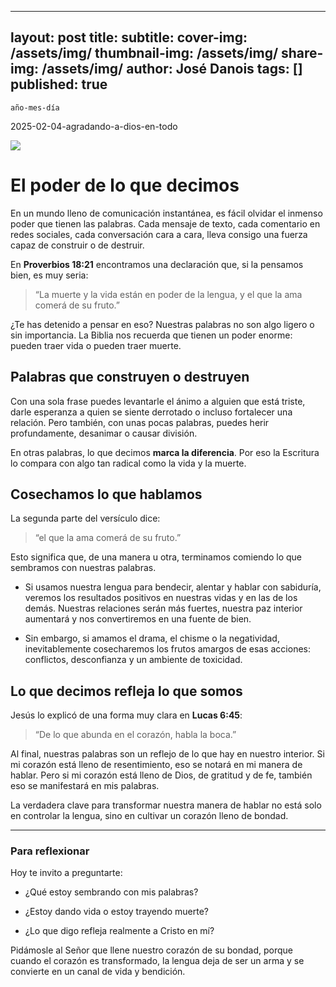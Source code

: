 
---
layout: post
title: 
subtitle: 
cover-img: /assets/img/
thumbnail-img: /assets/img/ 
share-img: /assets/img/
author: José Danois
tags: []
published: true
---

    año-mes-día
2025-02-04-agradando-a-dios-en-todo

[](https://substackcdn.com/image/fetch/$s_!7O-q!,f_auto,q_auto:good,fl_progressive:steep/https%3A%2F%2Fsubstack-post-media.s3.amazonaws.com%2Fpublic%2Fimages%2Ff0ad0737-ebb6-461e-9372-5f044fc03464_1024x1024.png)

![](https://substackcdn.com/image/fetch/$s_!7O-q!,w_1456,c_limit,f_auto,q_auto:good,fl_progressive:steep/https%3A%2F%2Fsubstack-post-media.s3.amazonaws.com%2Fpublic%2Fimages%2Ff0ad0737-ebb6-461e-9372-5f044fc03464_1024x1024.png)

# El poder de lo que decimos

En un mundo lleno de comunicación instantánea, es fácil olvidar el inmenso poder que tienen las palabras. Cada mensaje de texto, cada comentario en redes sociales, cada conversación cara a cara, lleva consigo una fuerza capaz de construir o de destruir.

En **Proverbios 18:21** encontramos una declaración que, si la pensamos bien, es muy seria:

> “La muerte y la vida están en poder de la lengua, y el que la ama comerá de su fruto.”

¿Te has detenido a pensar en eso? Nuestras palabras no son algo ligero o sin importancia. La Biblia nos recuerda que tienen un poder enorme: pueden traer vida o pueden traer muerte.

## Palabras que construyen o destruyen

Con una sola frase puedes levantarle el ánimo a alguien que está triste, darle esperanza a quien se siente derrotado o incluso fortalecer una relación. Pero también, con unas pocas palabras, puedes herir profundamente, desanimar o causar división.

En otras palabras, lo que decimos **marca la diferencia**. Por eso la Escritura lo compara con algo tan radical como la vida y la muerte.

## Cosechamos lo que hablamos

La segunda parte del versículo dice:

> “el que la ama comerá de su fruto.”

Esto significa que, de una manera u otra, terminamos comiendo lo que sembramos con nuestras palabras.

-   Si usamos nuestra lengua para bendecir, alentar y hablar con sabiduría, veremos los resultados positivos en nuestras vidas y en las de los demás. Nuestras relaciones serán más fuertes, nuestra paz interior aumentará y nos convertiremos en una fuente de bien.
    
-   Sin embargo, si amamos el drama, el chisme o la negatividad, inevitablemente cosecharemos los frutos amargos de esas acciones: conflictos, desconfianza y un ambiente de toxicidad.
    

## Lo que decimos refleja lo que somos

Jesús lo explicó de una forma muy clara en **Lucas 6:45**:

> “De lo que abunda en el corazón, habla la boca.”

Al final, nuestras palabras son un reflejo de lo que hay en nuestro interior. Si mi corazón está lleno de resentimiento, eso se notará en mi manera de hablar. Pero si mi corazón está lleno de Dios, de gratitud y de fe, también eso se manifestará en mis palabras.

La verdadera clave para transformar nuestra manera de hablar no está solo en controlar la lengua, sino en cultivar un corazón lleno de bondad.

----------

### Para reflexionar

Hoy te invito a preguntarte:

-   ¿Qué estoy sembrando con mis palabras?
    
-   ¿Estoy dando vida o estoy trayendo muerte?
    
-   ¿Lo que digo refleja realmente a Cristo en mí?
    

Pidámosle al Señor que llene nuestro corazón de su bondad, porque cuando el corazón es transformado, la lengua deja de ser un arma y se convierte en un canal de vida y bendición.
<!--stackedit_data:
eyJoaXN0b3J5IjpbLTE3Njg4NDQ2NjhdfQ==
-->